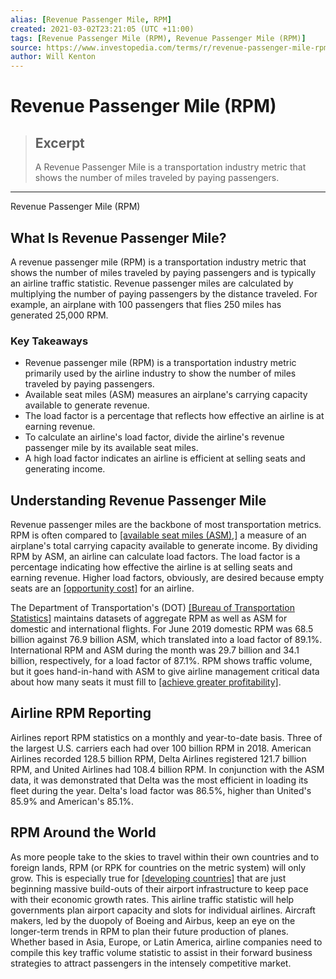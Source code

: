 ```yaml
---
alias: [Revenue Passenger Mile, RPM]
created: 2021-03-02T23:21:05 (UTC +11:00)
tags: [Revenue Passenger Mile (RPM), Revenue Passenger Mile (RPM)]
source: https://www.investopedia.com/terms/r/revenue-passenger-mile-rpm.asp
author: Will Kenton
---
```


# Revenue Passenger Mile (RPM)

> ## Excerpt
> A Revenue Passenger Mile is a transportation industry metric that shows the number of miles traveled by paying passengers.

---

Revenue Passenger Mile (RPM)
## What Is Revenue Passenger Mile?

A revenue passenger mile (RPM) is a transportation industry metric that shows the number of miles traveled by paying passengers and is typically an airline traffic statistic. Revenue passenger miles are calculated by multiplying the number of paying passengers by the distance traveled. For example, an airplane with 100 passengers that flies 250 miles has generated 25,000 RPM.

### Key Takeaways

-   Revenue passenger mile (RPM) is a transportation industry metric primarily used by the airline industry to show the number of miles traveled by paying passengers.
-   Available seat miles (ASM) measures an airplane's carrying capacity available to generate revenue.
-   The load factor is a percentage that reflects how effective an airline is at earning revenue.
-   To calculate an airline's load factor, divide the airline's revenue passenger mile by its available seat miles.
-   A high load factor indicates an airline is efficient at selling seats and generating income.

## Understanding Revenue Passenger Mile

Revenue passenger miles are the backbone of most transportation metrics. RPM is often compared to [[available seat miles (ASM),]](https://www.investopedia.com/terms/a/availableseatmiles.asp) a measure of an airplane's total carrying capacity available to generate income. By dividing RPM by ASM, an airline can calculate load factors. The load factor is a percentage indicating how effective the airline is at selling seats and earning revenue. Higher load factors, obviously, are desired because empty seats are an [[opportunity cost]](https://www.investopedia.com/terms/o/opportunitycost.asp) for an airline.

The Department of Transportation's (DOT) [[Bureau of Transportation Statistics]](https://www.transtats.bts.gov/TRAFFIC/) maintains datasets of aggregate RPM as well as ASM for domestic and international flights. For June 2019 domestic RPM was 68.5 billion against 76.9 billion ASM, which translated into a load factor of 89.1%. International RPM and ASM during the month was 29.7 billion and 34.1 billion, respectively, for a load factor of 87.1%. RPM shows traffic volume, but it goes hand-in-hand with ASM to give airline management critical data about how many seats it must fill to [[achieve greater profitability]](https://www.investopedia.com/articles/stocks/08/successful-company-qualities.asp).

## Airline RPM Reporting

Airlines report RPM statistics on a monthly and year-to-date basis. Three of the largest U.S. carriers each had over 100 billion RPM in 2018. American Airlines recorded 128.5 billion RPM, Delta Airlines registered 121.7 billion RPM, and United Airlines had 108.4 billion RPM. In conjunction with the ASM data, it was demonstrated that Delta was the most efficient in loading its fleet during the year. Delta's load factor was 86.5%, higher than United's 85.9% and American's 85.1%.

## RPM Around the World

As more people take to the skies to travel within their own countries and to foreign lands, RPM (or RPK for countries on the metric system) will only grow. This is especially true for [[developing countries]](https://www.investopedia.com/updates/top-developing-countries/) that are just beginning massive build-outs of their airport infrastructure to keep pace with their economic growth rates. This airline traffic statistic will help governments plan airport capacity and slots for individual airlines. Aircraft makers, led by the duopoly of Boeing and Airbus, keep an eye on the longer-term trends in RPM to plan their future production of planes. Whether based in Asia, Europe, or Latin America, airline companies need to compile this key traffic volume statistic to assist in their forward business strategies to attract passengers in the intensely competitive market.
